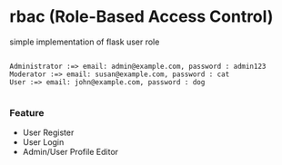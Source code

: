 # rbac (Role-Based Access Control)

simple implementation of flask user role


```

Administrator :=> email: admin@example.com, password : admin123
Moderator :=> email: susan@example.com, password : cat
User :=> email: john@example.com, password : dog


```

### Feature

  - User Register
  - User Login
  - Admin/User Profile Editor


